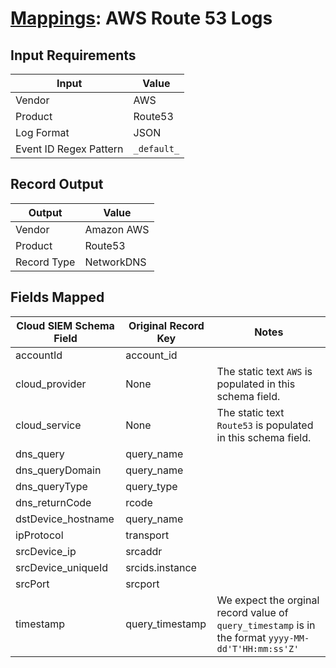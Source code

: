 # [Mappings](README.md): AWS Route 53 Logs

## Input Requirements

|Input|Value|
|-----|-----|
|Vendor|AWS|
|Product|Route53|
|Log Format|JSON|
|Event ID Regex Pattern|`_default_`|

## Record Output

|Output|Value|
|------|-----|
|Vendor|Amazon AWS|
|Product|Route53|
|Record Type|NetworkDNS|

## Fields Mapped

|Cloud SIEM Schema Field|Original Record Key|Notes|
|-----------------------|-------------------|-----|
|accountId|account_id||
|cloud_provider|None|The static text `AWS` is populated in this schema field.|
|cloud_service|None|The static text `Route53` is populated in this schema field.|
|dns_query|query_name||
|dns_queryDomain|query_name||
|dns_queryType|query_type||
|dns_returnCode|rcode||
|dstDevice_hostname|query_name||
|ipProtocol|transport||
|srcDevice_ip|srcaddr||
|srcDevice_uniqueId|srcids.instance||
|srcPort|srcport||
|timestamp|query_timestamp|We expect the orginal record value of `query_timestamp` is in the format `yyyy-MM-dd'T'HH:mm:ss'Z'`|

